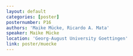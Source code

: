 ```yaml
---
layout: default
categories: [poster]
posternumber: P16
authors: 'Maike Mücke, Ricardo A. Mata'
speaker: Maike Mücke 
location: 'Georg-August University Goettingen'
link: poster/muecke
---
```

